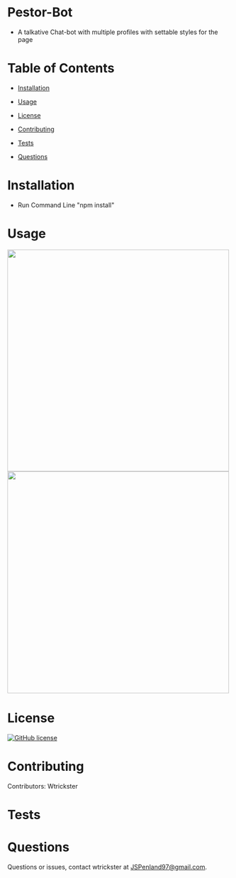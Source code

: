 # Pestor-Bot

* A talkative Chat-bot with multiple profiles with settable styles for the page


# Table of Contents 

* [Installation](#installation)

* [Usage](#usage)

* [License](#license)

* [Contributing](#contributing)

* [Tests](#tests)

* [Questions](#questions)


# Installation

* Run Command Line "npm install"


# Usage

<img src = Pic1.png width=500>

<img src = Pic2.png width=500>

# License

[![GitHub license](https://img.shields.io/badge/license-MIT-blue.svg)](https://github.com/Wtrickser/Pestor-Bot)


# Contributing

​Contributors: Wtrickster


# Tests




# Questions

Questions or issues, contact wtrickster at JSPenland97@gmail.com.